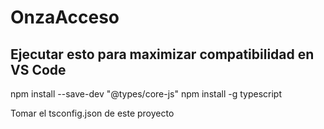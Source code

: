 # OnzaAcceso

## Ejecutar esto para maximizar compatibilidad en VS Code

npm install --save-dev "@types/core-js"
npm install -g typescript

Tomar el tsconfig.json de este proyecto